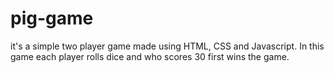 # pig-game
it's a simple two player game made using HTML, CSS and Javascript. In this game each player rolls dice and who scores 30 first wins the game.
